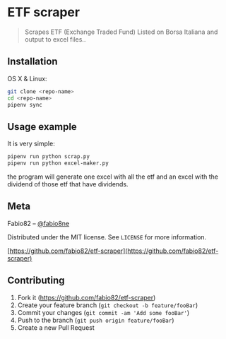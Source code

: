 # ETF scraper
> Scrapes ETF (Exchange Traded Fund) Listed on Borsa Italiana and output to excel files..


## Installation

OS X & Linux:

```sh
git clone <repo-name>
cd <repo-name>
pipenv sync

```

## Usage example

It is very simple:
```sh 
pipenv run python scrap.py
pipenv run python excel-maker.py
```


the program will generate one excel with all the etf and an excel with the dividend of those etf that have dividends.

## Meta

Fabio82 – [@fabio8ne](https://twitter.com/fabio8ne)

Distributed under the MIT license. See ``LICENSE`` for more information.

[https://github.com/fabio82/etf-scraper](https://github.com/fabio82/etf-scraper)

## Contributing

1. Fork it (<https://github.com/fabio82/etf-scraper>)
2. Create your feature branch (`git checkout -b feature/fooBar`)
3. Commit your changes (`git commit -am 'Add some fooBar'`)
4. Push to the branch (`git push origin feature/fooBar`)
5. Create a new Pull Request
